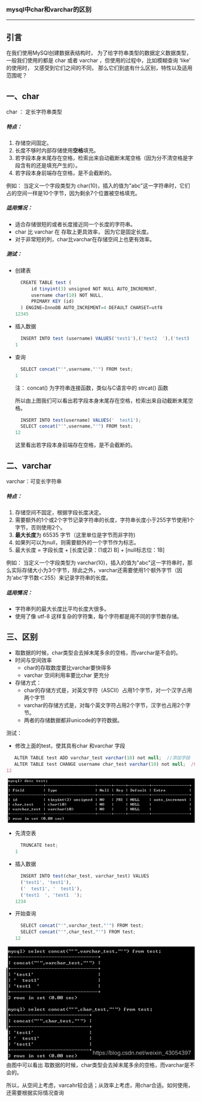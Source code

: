 ### mysql中char和varchar的区别

------



## 引言

在我们使用MySQl创建数据表结构时， 为了给字符串类型的数据定义数据类型， 一般我们使用的都是 char 或者 varchar ，但使用的过程中，比如模糊查询 ‘like’ 的使用时， 又感受到它们之间的不同， 那么它们到底有什么区别，特性以及适用范围呢？

## 一、char

char ： 定长字符串类型

##### 特点：

1. 存储空间固定。
2. 长度不够时内部存储使用**空格**填充。
3. 若字段本身末尾存在空格，检索出来自动截断末尾空格（因为分不清空格是字段含有的还是填充产生的）。
4. 若字段本身前端存在空格，是不会截断的。

例如： 当定义一个字段类型为 char(10)，插入的值为"abc"这一字符串时，它们占的空间一样是10个字节，因为剩余7个位置被空格填充。

##### 适用情况：

- 适合存储很短的或者长度接近同一个长度的字符串。
- char 比 varchar 在 存取上更具效率， 因为它是固定长度。
- 对于非常短的列，char比varchar在存储空间上也更有效率。

##### 测试：

- 创建表

  ```javascript
  	CREATE TABLE test (
  		id tinyint(3) unsigned NOT NULL AUTO_INCREMENT,
  		username char(10) NOT NULL,
  		PRIMARY KEY (id)
  	) ENGINE=InnoDB AUTO_INCREMENT=4 DEFAULT CHARSET=utf8
  12345
  ```

- 插入数据

  ```javascript
  	INSERT INTO test (username) VALUES('test1'),('test2  '),('test3    ');
  1
  ```

- 查询

  ```javascript
  	SELECT concat("'",username,"'") FROM test;
  1
  ```

  

  注： concat() 为字符串连接函数，类似与C语言中的 strcat() 函数

  所以由上图我们可以看出若字段本身末尾存在空格，检索出来自动截断末尾空格。

  ```javascript
  	INSERT INTO test(username) VALUES('  test1');
  	SELECT concat("'",username,"'") FROM test;
  12
  ```

  

  这里看出若字段本身前端存在空格，是不会截断的。

## 二、varchar

varchar：可变长字符串

##### 特点：

1. 存储空间不固定，根据字段长度决定。
2. 需要额外的1个或2个字节记录字符串的长度，字符串长度小于255字节使用1个字节，否则使用2个。
3. **最大长度**为 65535 字节（这里单位是字节而非字符)
4. 如果列可以为null，则需要额外的一个字节作为标志。
5. 最大长度 = 字段长度 + [长度记录：(1或2) B] + [null标志位：1B]

例如： 当定义一个字段类型为 varchar(10)，插入的值为"abc"这一字符串时，那么实际存储大小为3个字节，除此之外，varchar还需要使用1个额外字节（因为‘abc’字节数＜255）来记录字符串的长度。

##### 适用情况：

- 字符串列的最大长度比平均长度大很多。
- 使用了像 utf-8 这样复杂的字符集，每个字符都是用不同的字节数存储。

## 三、区别

- 取数据的时候，char类型会去掉末尾多余的空格，而varchar是不会的。
- 时间与空间效率
  - char的存取数度要比varchar要快得多
  - varchar 空间利用率要比char 更充分
- 存储方式：
  - char的存储方式是，对英文字符（ASCII）占用1个字节，对一个汉字占用两个字节
  - varchar的存储方式是，对每个英文字符占用2个字节，汉字也占用2个字节。
  - 两者的存储数据都非unicode的字符数据。

测试：

- 修改上面的test，使其具有char 和varchar 字段

```javascript
   ALTER TABLE test ADD varchar_test varchar(10) not null;  //添加字段
   ALTER TABLE test CHANGE username char_test varchar(10) not null;  /修改字段名
12
```

![lchh](assets/20190607105612584.png)

- 先清空表

  ```javascript
  	TRUNCATE test;
  1
  ```

- 插入数据

  ```javascript
  	INSERT INTO test(char_test, varchar_test) VALUES
  	('test1', 'test1'),
  	('  test1', '  test1'),
  	('test1  ', 'test1  ');
  1234
  ```

  

- 开始查询

  ```javascript
  	SELECT concat("'",varchar_test,"'") FROM test;
  	SELECT concat("'",char_test,"'") FROM test;
  12
  ```

![lchh](assets/watermark,type_ZmFuZ3poZW5naGVpdGk,shadow_10,text_aHR0cHM6Ly9ibG9nLmNzZG4ubmV0L3dlaXhpbl80MzA1NDM5Nw==,size_16,color_FFFFFF,t_70.png)
由图中可以看出 取数据的时候，char类型会去掉末尾多余的空格，而varchar是不会的。



所以，从空间上考虑，varcahr较合适；从效率上考虑，用char合适。如何使用，还需要根据实际情况查询